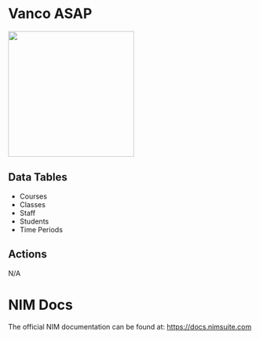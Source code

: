 # Vanco ASAP
<img src="https://github.com/Tools4ever-NIM/NIM-System-REST-Vanco-ASAP/assets/24281600/9a330c45-c2c0-4e2f-bef1-cb24acb21a26" width="256px" />

## Data Tables
- Courses
- Classes
- Staff
- Students
- Time Periods

## Actions
N/A

# NIM Docs
The official NIM documentation can be found at: https://docs.nimsuite.com

